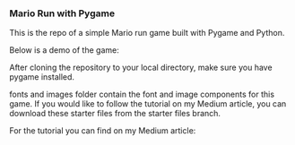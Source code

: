 ### Mario Run with Pygame 

This is the repo of a simple Mario run game built with Pygame and Python.

Below is a demo of the game:


After cloning the repository to your local directory, make sure you have pygame installed.

fonts and images folder contain the font and image components for this game.
If you would like to follow the tutorial on my Medium article, you can download 
these starter files from the starter files branch.

For the tutorial you can find on my Medium article:

